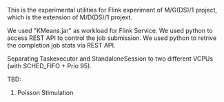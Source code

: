 This is the experimental utilities for Flink experiment of M/G(DS)/1 project, which is the extension of M/D(DS)/1 projext.

We used "KMeans.jar" as workload for Flink Service.
We used python to access REST API to control the job submission.
We used python to retrive the completion job stats via REST API.

Separating Taskexecutor and StandaloneSession to two different VCPUs (with SCHED_FIFO + Prio 95).

TBD:
1. Poisson Stimulation


